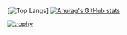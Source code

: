 
<!--
**aaxouei/aaxouei** is a ✨ _special_ ✨ repository because its `README.md` (this file) appears on your GitHub profile.

Here are some ideas to get you started:

- 🔭 I’m currently working on ...
- 🌱 I’m currently learning ...
- 👯 I’m looking to collaborate on ...
- 🤔 I’m looking for help with ...
- 💬 Ask me about ...
- 📫 How to reach me: ...
- 😄 Pronouns: ...
- ⚡ Fun fact: ...
-->

[![Top Langs](https://github-readme-stats.vercel.app/api/top-langs/?username=aaxouei&layout=compact&show_icon=true&theme=gotham)]
[![Anurag's GitHub stats](https://github-readme-stats.vercel.app/api?username=aaxouei&theme=gotham)](https://github.com/anuraghazra/github-readme-stats)


[![trophy](https://github-profile-trophy.vercel.app/?username=aaxouei&theme=onedark&column=7)](https://github.com/ryo-ma/github-profile-trophy)



